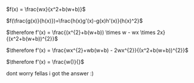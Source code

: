 

$f(x) = \frac{wx}{x^2+b(w+b)}$

$f(\frac{g(x)}{h(x)})=\frac{h(x)g'(x)-g(x)h'(x)}{h(x)^2}$

$\therefore f'(x) = \frac{(x^{2}+b(w+b)) \times w - wx \times 2x}{(x^2+b(w+b))^{2}}$

$\therefore f'(x) = \frac{wx^{2}+wb(w+b) - 2wx^{2}}{(x^2+b(w+b))^{2}}$

$\therefore f'(x) = \frac{w()}{}$

dont worry fellas i got the answer :)